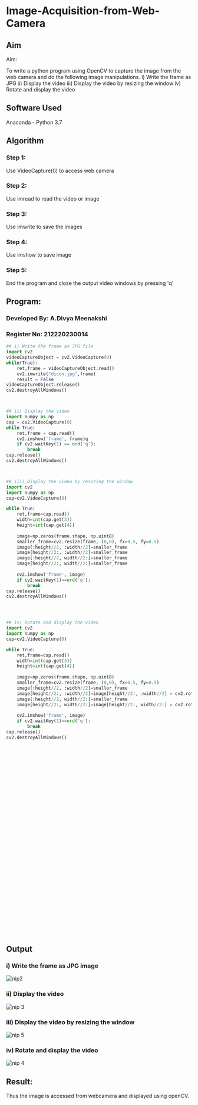 # Image-Acquisition-from-Web-Camera
## Aim
 
Aim:
 
To write a python program using OpenCV to capture the image from the web camera and do the following image manipulations.
i) Write the frame as JPG 
ii) Display the video 
iii) Display the video by resizing the window
iv) Rotate and display the video

## Software Used
Anaconda - Python 3.7
## Algorithm
### Step 1:
Use VideoCapture(0) to access web camera

### Step 2:
Use imread to read the video or image

### Step 3:
Use imwrite to save the images

### Step 4:
Use imshow to save image

### Step 5:
End the program and close the output video windows by pressing 'q'

## Program:

### Developed By: A.Divya Meenakshi
### Register No: 212220230014
``` Python
## i) Write the frame as JPG file
import cv2
videoCaptureObject = cv2.VideoCapture(0)
while(True):
    ret,frame = videoCaptureObject.read()
    cv2.imwrite("dicon.jpg",frame)
    result = False
videoCaptureObject.release()
cv2.destroyAllWindows()



## ii) Display the video
import numpy as np
cap = cv2.VideoCapture(0)
while True:
    ret,frame = cap.read()
    cv2.imshow('frame', frame)q
    if cv2.waitKey(1) == ord('q'):
        break
cap.release()
cv2.destroyAllWindows()



## iii) Display the video by resizing the window
import cv2
import numpy as np
cap=cv2.VideoCapture(0)

while True:
    ret,frame=cap.read()
    width=int(cap.get(3))
    height=int(cap.get(4))
    
    image=np.zeros(frame.shape, np.uint8)
    smaller_frame=cv2.resize(frame, (0,0), fx=0.5, fy=0.5)
    image[:height//2, :width//2]=smaller_frame
    image[height//2:, :width//2]=smaller_frame
    image[:height//2, width//2:]=smaller_frame
    image[height//2:, width//2:]=smaller_frame
    
    cv2.imshow('frame', image)
    if cv2.waitKey(1)==ord('q'):
        break
cap.release()
cv2.destroyAllWindows()




## iv) Rotate and display the video
import cv2
import numpy as np
cap=cv2.VideoCapture(0)

while True:
    ret,frame=cap.read()
    width=int(cap.get(3))
    height=int(cap.get(4))
    
    image=np.zeros(frame.shape, np.uint8)
    smaller_frame=cv2.resize(frame, (0,0), fx=0.5, fy=0.5)
    image[:height//2, :width//2]=smaller_frame
    image[height//2:, :width//2]=image[height//2:, :width//2] = cv2.rotate(smaller_frame,cv2.cv2.ROTATE_180)
    image[:height//2, width//2:]=smaller_frame
    image[height//2:, width//2:]=image[height//2:, width//2:] = cv2.rotate(smaller_frame,cv2.cv2.ROTATE_180)
    
    cv2.imshow('frame', image)
    if cv2.waitKey(1)==ord('q'):
        break
cap.release()
cv2.destroyAllWindows()

```
<br>
<br>
<br>
<br>
<br>
<br>
<br>
<br>
<br>
<br>
<br>
<br>
<br>
<br>
<br>
<br>
<br>
<br>
<br>
<br>
<br>
<br>
<br>
<br>
<br>
<br>
<br>
<br>
<br>
<br>

## Output

### i) Write the frame as JPG image
![nip2](https://user-images.githubusercontent.com/75235402/162274833-b32fac08-dcd3-4a47-b8ad-8b35033c6f11.JPG)



### ii) Display the video
![nip 3](https://user-images.githubusercontent.com/75235402/162274863-945f8386-76c9-48e5-85a5-b6208b02fa79.JPG)



### iii) Display the video by resizing the window

![nip 5](https://user-images.githubusercontent.com/75235402/162274885-6daaf126-ec09-4b11-99be-86b37d1b7f77.JPG)



### iv) Rotate and display the video

![nip 4](https://user-images.githubusercontent.com/75235402/162274913-552b31f1-2aa0-40bf-a526-b58ce15d200d.JPG)





## Result:
Thus the image is accessed from webcamera and displayed using openCV.
